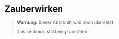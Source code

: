 # Zauberwirken

> **Warnung:**
> Dieser Abschnitt wird noch übersetzt.
>
> This section is still being translated.
